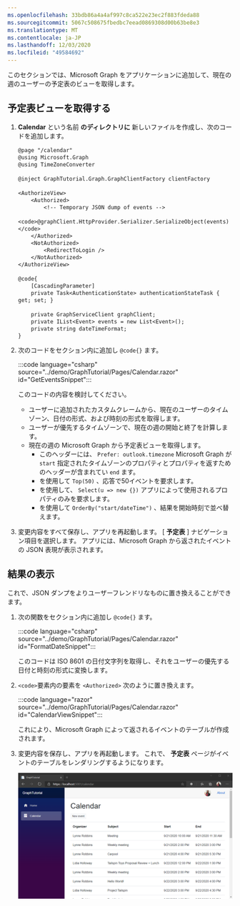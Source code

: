 ```yaml
---
ms.openlocfilehash: 33bdb86a4a4af997c8ca522e23ec2f883fdeda88
ms.sourcegitcommit: 5067c508675fbedbc7eead0869308d00b63be8e3
ms.translationtype: MT
ms.contentlocale: ja-JP
ms.lasthandoff: 12/03/2020
ms.locfileid: "49584692"
---
```

<!-- markdownlint-disable MD002 MD041 -->

このセクションでは、Microsoft Graph をアプリケーションに追加して、現在の週のユーザーの予定表のビューを取得します。

## <a name="get-a-calendar-view"></a>予定表ビューを取得する

1. **Calendar** という名前 **のディレクトリに** 新しいファイルを作成し、次のコードを追加します。

    ```razor
    @page "/calendar"
    @using Microsoft.Graph
    @using TimeZoneConverter

    @inject GraphTutorial.Graph.GraphClientFactory clientFactory

    <AuthorizeView>
        <Authorized>
            <!-- Temporary JSON dump of events -->
            <code>@graphClient.HttpProvider.Serializer.SerializeObject(events)</code>
        </Authorized>
        <NotAuthorized>
            <RedirectToLogin />
        </NotAuthorized>
    </AuthorizeView>

    @code{
        [CascadingParameter]
        private Task<AuthenticationState> authenticationStateTask { get; set; }

        private GraphServiceClient graphClient;
        private IList<Event> events = new List<Event>();
        private string dateTimeFormat;
    }
    ```

1. 次のコードをセクション内に追加し `@code{}` ます。

    :::code language="csharp" source="../demo/GraphTutorial/Pages/Calendar.razor" id="GetEventsSnippet":::

    このコードの内容を検討してください。

    - ユーザーに追加されたカスタムクレームから、現在のユーザーのタイムゾーン、日付の形式、および時刻の形式を取得します。
    - ユーザーが優先するタイムゾーンで、現在の週の開始と終了を計算します。
    - 現在の週の Microsoft Graph から予定表ビューを取得します。
        - このヘッダーには、 `Prefer: outlook.timezone` Microsoft Graph が `start` 指定されたタイムゾーンのプロパティとプロパティを返すためのヘッダーが含まれてい `end` ます。
        - を使用して `Top(50)` 、応答で50イベントを要求します。
        - を使用して、 `Select(u => new {})` アプリによって使用されるプロパティのみを要求します。
        - を使用して `OrderBy("start/dateTime")` 、結果を開始時刻で並べ替えます。

1. 変更内容をすべて保存し、アプリを再起動します。 [ **予定表** ] ナビゲーション項目を選択します。 アプリには、Microsoft Graph から返されたイベントの JSON 表現が表示されます。

## <a name="display-the-results"></a>結果の表示

これで、JSON ダンプをよりユーザーフレンドリなものに置き換えることができます。

1. 次の関数をセクション内に追加し `@code{}` ます。

    :::code language="csharp" source="../demo/GraphTutorial/Pages/Calendar.razor" id="FormatDateSnippet":::

    このコードは ISO 8601 の日付文字列を取得し、それをユーザーの優先する日付と時刻の形式に変換します。

1. `<code>`要素内の要素を `<Authorized>` 次のように置き換えます。

    :::code language="razor" source="../demo/GraphTutorial/Pages/Calendar.razor" id="CalendarViewSnippet":::

    これにより、Microsoft Graph によって返されるイベントのテーブルが作成されます。

1. 変更内容を保存し、アプリを再起動します。 これで、 **予定表** ページがイベントのテーブルをレンダリングするようになります。

    ![イベントの表を表示するアプリのスクリーンショット](images/calendar-view.png)
